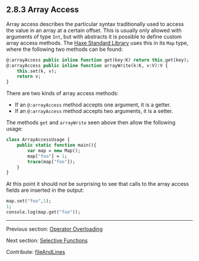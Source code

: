 ## 2.8.3 Array Access

Array access describes the particular syntax traditionally used to access the value in an array at a certain offset. This is usually only allowed with arguments of type `Int`, but with abstracts it is possible to define custom array access methods. The [Haxe Standard Library](std.md) uses this in its `Map` type, where the following two methods can be found:

```haxe
@:arrayAccess public inline function get(key:K) return this.get(key);
@:arrayAccess public inline function arrayWrite(k:K, v:V):V {
	this.set(k, v);
	return v;
}
```
There are two kinds of array access methods:



* If an `@:arrayAccess` method accepts one argument, it is a getter.
* If an `@:arrayAccess` method accepts two arguments, it is a setter.


The methods `get` and `arrayWrite` seen above then allow the following usage:

```haxe
class ArrayAccessUsage {
	public static function main(){
		var map = new Map();
		map["foo"] = 1;
		trace(map["foo"]);
	}
}
```
At this point it should not be surprising to see that calls to the array access fields are inserted in the output:

```haxe
map.set("foo",1);
1;
console.log(map.get("foo"));
```

---

Previous section: [Operator Overloading](types-abstract-operator-overloading.md)

Next section: [Selective Functions](types-abstract-selective-functions.md)

Contribute: [fileAndLines](https://github.com/HaxeFoundation/HaxeManual/blob/master/02-types.tex#L687-687)